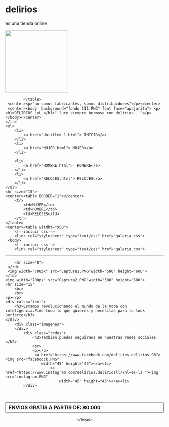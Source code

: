 # delirios
es una tienda online 
<html>
<head>
 
<title>DELIRIOS LyL!</title>
</head>
<p aling="left"><img src="imagen 8.PNG" width="200" height="200"></p>
<table border="1">
    <thead>
        <tr>
            <center><th>ENVIOS GRATIS A PARTIR DE: 80.000 </th><p></p>

            </table>
     <center><p>"no somos fabricantes, somos distribuidores"</p></center>
     <center><body  background="fondo 111.PNG" font face="apajarita"> <p><h1>DELIRIOS LyL </h1>" luce siempre hermosa con delirios..."</p></body></center>
    </tr>
    <ul>
        <li>
            <a href="Untitled-1.html"> INICIO</a>
        </li>
        <li>
            <a href="MUJER.html"> MUJER</a>
        </li>
    
        <li>
            <a href="HOMBRE.html">  HOMBRE</a>
        </li>
        <li>
            <a href="RELOJES.html"> RELOJES</a>
        </li>
    </ul>
    <hr size="15">
    <center><table BORDER="1"></center>
        <tr> 
            <td>MUJER</td>
            <td>HOMBRE</td>
            <td>RELOJES</td>
        </tr>
    </table>
    <center><table witdht="950">
        <!--incluir css-->
        <link rel="stylesheet" type="text/css" href="galeria.css">
     <body>
        <!--incluir css-->
        <link rel="stylesheet" type="text/css" href="galeria.css">
<hr size="8">

        <hr size="8">
     </td>
     <img width="700px" src="Captura1.PNG"width="500" height="600">
    </td>
    <img width="700px" src="Captura2.PNG"width="500" height="600">
    <hr size="15"
        <br>
        <br>
    <p></p>
    <div calss="text">
        <h3>Estamos revolucionando el mundo de la moda con inteligencia.Pide todo lo que quieres y necesitas para tu look perfecto</h3>
    </div>
        <div class="imagenes">
        </div>
            <div class="redes">
                <h2>Tambien puedes seguirnos en nuestras redes sociales:</h2>
                <br>
                <p></p>
                 <a href="https://www.facebook.com/delirios.delirios.98"><img src="faceboock.PNG"
                    width="45" height="45"></a><li>
                        <a href="https://www.instagram.com/delirios.deliriosll/?hl=es-la "><img src="instagram.PNG"
                            width="45" height="45"></a><li>
            </div>
</center>
<br>
</tb></tr></table></center>
</html>
<center><html lang="en">
    <head>
        <meta charset="utf-8">
        <meta name="viewport" content="witdht=device-width, iitial-scale=1.0">
        <meta http-equiv="x-UA-compatible" content="ie=edge">
        <link rel="stylesheet" href="style.css"

    </head>
</html>
<br>

